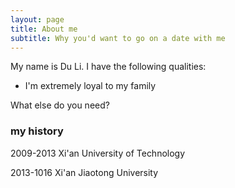 ```yaml
---
layout: page
title: About me
subtitle: Why you'd want to go on a date with me
---
```


My name is Du Li. I have the following qualities:

- I'm extremely loyal to my family

What else do you need?

### my history

2009-2013   Xi'an University of Technology

2013-1016  Xi'an Jiaotong University

